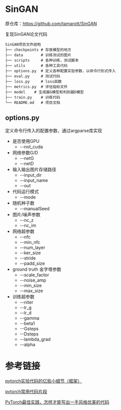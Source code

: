# SinGAN
原仓库：https://github.com/tamarott/SinGAN

复现SinGAN论文代码

```shell
SinGAN项目文件结构
├── checkpoints # 存放模型的地方 
├── data        # 训练测试的图片
├── scripts     # 各种训练，测试脚本
├── utils       # 各种工具代码
├── options.py  # 定义各种配置实验参数，以命令行形式传入 
├── eval.py     # 测试代码 
├── loss.py     # loss函数 
├── metrics.py  # 评估指标文件 
├── model    # 生成器G模型和判别器D模型 
├── train.py    # 训练代码 
└── README.md   # 项目文档
```

## options.py
定义命令行传入的配置参数，通过argparse库实现
 - 是否使用GPU
    - --not_cuda
 - 网络参数G/D
    - --netG
    - --netD
 - 输入输出图片存储路径
    - --input_dir
    - --input_name
    - --out
 - 代码运行模式
    - --mode
 - 随机种子数
    - --manualSeed
 - 图片/噪声参数
    - --nc_z
    - --nc_im
 - 网络超参数
    - --nfc
    - --min_nfc
    - --num_layer
    - --ker_size
    - --stride
    - --padd_size
 - ground truth 金字塔参数
    - --scale_factor
    - --noise_amp
    - --min_size
    - --max_size
 - 训练超参数
    - --niter
    - --lr_g
    - --lr_d
    - --gamma
    - --beta1
    - --Gsteps
    - --Dsteps
    - --lambda_grad
    - --alpha

# 参考链接

[pytorch实验代码的亿些小细节（框架）](https://zhuanlan.zhihu.com/p/409662511)

[pytorch常用代码片段](https://zhuanlan.zhihu.com/p/104019160)

[PyTorch最佳实践，怎样才能写出一手风格优美的代码](https://www.jiqizhixin.com/articles/2019-04-29-5)

